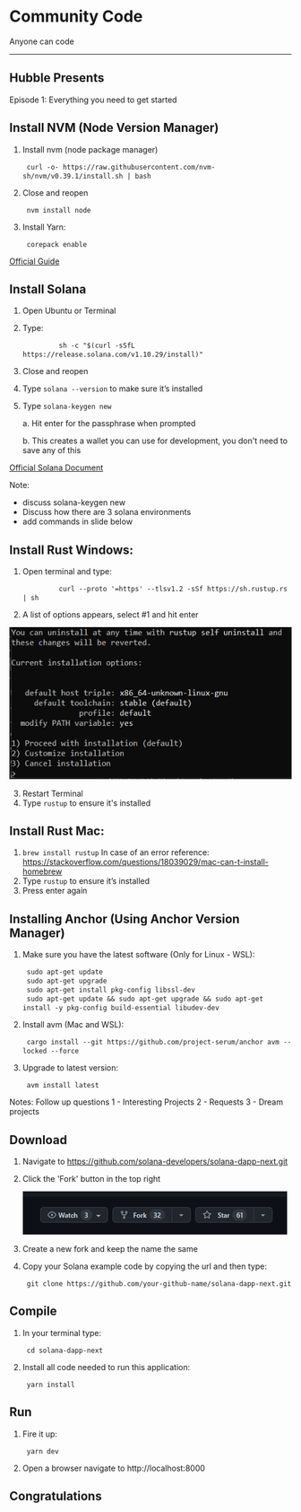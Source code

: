 # Community Code

Anyone can code

---
## Hubble Presents

Episode 1: Everything you need to get started



## Install NVM (Node Version Manager)

1. Install nvm (node package manager)
   
        curl -o- https://raw.githubusercontent.com/nvm-sh/nvm/v0.39.1/install.sh | bash

2. Close and reopen

        nvm install node

3. Install Yarn:
   
        corepack enable 

[Official Guide](https://book.anchor-lang.com/getting_started/installation.html)



## Install Solana

1. Open Ubuntu or Terminal
2. Type: 
        
                sh -c "$(curl -sSfL https://release.solana.com/v1.10.29/install)"

3. Close and reopen
4. Type `solana --version` to make sure it’s installed
5. Type `solana-keygen new`

    a. Hit enter for the passphrase when prompted

    b. This creates a wallet you can use for development, you don't need to save any of this

[Official Solana Document](https://docs.solana.com/cli/install-solana-cli-tools)

Note: 
* discuss solana-keygen new 
* Discuss how there are 3 solana environments
* add commands in slide below



## Install Rust Windows:

1. Open terminal and type:

                curl --proto '=https' --tlsv1.2 -sSf https://sh.rustup.rs | sh

2. A list of options appears, select #1 and hit enter

![External Image](assets/rust-install.png)

3. Restart Terminal
4. Type `rustup` to ensure it's installed


## Install Rust Mac:

1. `brew install rustup`
In case of an error reference: https://stackoverflow.com/questions/18039029/mac-can-t-install-homebrew
2. Type `rustup` to ensure it’s installed
3. Press enter again


## Installing Anchor (Using Anchor Version Manager)

1. Make sure you have the latest software (Only for Linux - WSL): 
   
        sudo apt-get update
        sudo apt-get upgrade
        sudo apt-get install pkg-config libssl-dev
        sudo apt-get update && sudo apt-get upgrade && sudo apt-get install -y pkg-config build-essential libudev-dev

2. Install avm (Mac and WSL):
   
        cargo install --git https://github.com/project-serum/anchor avm --locked --force

3. Upgrade to latest version: 
   
        avm install latest

Notes: Follow up questions
1 - Interesting Projects
2 - Requests
3 - Dream projects



## Download

1. Navigate to https://github.com/solana-developers/solana-dapp-next.git

2. Click the 'Fork' button in the top right

    ![External Image](assets/fork-sample.png)

3. Create a new fork and keep the name the same

3. Copy your Solana example code by copying the url and then type:
   
        git clone https://github.com/your-github-name/solana-dapp-next.git



## Compile

1. In your terminal type:
   
        cd solana-dapp-next 

2. Install all code needed to run this application:
   
        yarn install



## Run

1. Fire it up:
   
        yarn dev

2. Open a browser navigate to http://localhost:8000



## Congratulations 

